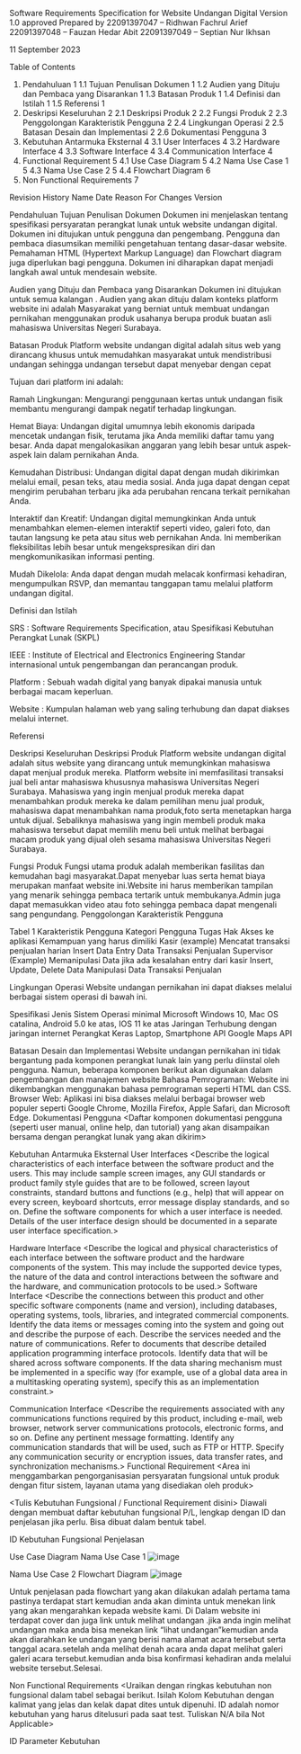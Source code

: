 

Software Requirements Specification
for
Website Undangan Digital
Version 1.0 approved
Prepared by 
22091397047 – Ridhwan Fachrul Arief
22091397048 – Fauzan Hedar Abit
22091397049 – Septian Nur Ikhsan



11 September 2023

Table of Contents
1.	Pendahuluan	1
1.1	Tujuan Penulisan Dokumen	1
1.2	Audien yang Dituju dan Pembaca yang Disarankan	1
1.3	Batasan Produk	1
1.4	Definisi dan Istilah	1
1.5	Referensi	1
2.	Deskripsi Keseluruhan	2
2.1	Deskripsi Produk	2
2.2	Fungsi Produk	2
2.3	Penggolongan Karakteristik Pengguna	2
2.4	Lingkungan Operasi	2
2.5	Batasan Desain dan Implementasi	2
2.6	Dokumentasi Pengguna	3
3.	Kebutuhan Antarmuka Eksternal	4
3.1	User Interfaces	4
3.2	Hardware Interface	4
3.3	Software Interface	4
3.4	Communication Interface	4
4.	Functional Requirement	5
4.1	Use Case Diagram	5
4.2	Nama Use Case 1	5
4.3	Nama Use Case 2	5
4.4	Flowchart Diagram	6
5.	Non Functional Requirements	7

Revision History
Name
Date
Reason For Changes
Version




























Pendahuluan
Tujuan Penulisan Dokumen
Dokumen ini menjelaskan tentang spesifikasi persyaratan perangkat lunak untuk website
undangan digital. Dokumen ini ditujukan untuk pengguna dan pengembang. Pengguna dan pembaca diasumsikan memiliki pengetahuan tentang dasar-dasar website. Pemahaman HTML (Hypertext Markup Language) dan Flowchart diagram juga diperlukan bagi pengguna. Dokumen ini diharapkan dapat menjadi langkah awal untuk mendesain website.


Audien yang Dituju dan Pembaca yang Disarankan
Dokumen ini ditujukan untuk semua kalangan . Audien yang akan dituju dalam konteks platform website ini adalah Masyarakat yang berniat untuk membuat undangan pernikahan menggunakan produk usahanya berupa produk buatan asli mahasiswa Universitas Negeri Surabaya.

Batasan Produk
Platform website undangan digital adalah situs web yang dirancang khusus untuk memudahkan masyarakat untuk mendistribusi undangan sehingga undangan tersebut dapat menyebar dengan cepat

Tujuan dari platform ini adalah:

Ramah Lingkungan:
Mengurangi penggunaan kertas untuk undangan fisik membantu mengurangi dampak negatif terhadap lingkungan.

Hemat Biaya: 
Undangan digital umumnya lebih ekonomis daripada mencetak undangan fisik, terutama jika Anda memiliki daftar tamu yang besar. Anda dapat mengalokasikan anggaran yang lebih besar untuk aspek-aspek lain dalam pernikahan Anda.

Kemudahan Distribusi:
Undangan digital dapat dengan mudah dikirimkan melalui email, pesan teks, atau media sosial. Anda juga dapat dengan cepat mengirim perubahan terbaru jika ada perubahan rencana terkait pernikahan Anda.

Interaktif dan Kreatif:
Undangan digital memungkinkan Anda untuk menambahkan elemen-elemen interaktif seperti video, galeri foto, dan tautan langsung ke peta atau situs web pernikahan Anda. Ini memberikan fleksibilitas lebih besar untuk mengekspresikan diri dan mengkomunikasikan informasi penting.


Mudah Dikelola:
Anda dapat dengan mudah melacak konfirmasi kehadiran, mengumpulkan RSVP, dan memantau tanggapan tamu melalui platform undangan digital.


Definisi dan Istilah

SRS	:	Software Requirements Specification, atau 
	   Spesifikasi Kebutuhan Perangkat Lunak (SKPL)

IEEE	:	Institute of Electrical and Electronics Engineering
		Standar internasional untuk pengembangan dan perancangan produk.

Platform	:	Sebuah wadah digital yang banyak dipakai manusia untuk berbagai macam keperluan.

Website	:	Kumpulan halaman web yang saling terhubung dan dapat diakses melalui internet.

Referensi
<Tulis daftar dokumen lain atau alamat web yang menjadi acuan SRS ini.>





Deskripsi Keseluruhan
Deskripsi Produk 
Platform website undangan digital  adalah situs website yang dirancang  untuk memungkinkan mahasiswa dapat menjual produk mereka. Platform website ini memfasilitasi transaksi jual beli antar mahasiswa khususnya mahasiswa Universitas Negeri Surabaya. Mahasiswa yang ingin menjual produk mereka dapat menambahkan produk mereka ke dalam pemilihan menu jual produk, mahasiswa dapat menambahkan nama produk,foto serta menetapkan harga untuk dijual. Sebaliknya mahasiswa yang ingin membeli produk maka mahasiswa tersebut dapat memilih menu beli untuk melihat berbagai macam produk yang dijual oleh sesama mahasiswa Universitas Negeri Surabaya. 


Fungsi Produk 
Fungsi utama produk adalah memberikan fasilitas dan kemudahan bagi masyarakat.Dapat menyebar luas serta hemat biaya merupakan manfaat website ini.Website ini harus memberikan tampilan yang menarik sehingga pembaca tertarik untuk membukanya.Admin juga dapat memasukkan video atau foto sehingga pembaca dapat mengenali sang pengundang. 
Penggolongan Karakteristik Pengguna
<Identifikasi berbagai golongan pengguna yang terkait dengan produk yang dikembangkan>

Tabel 1 Karakteristik Pengguna
Kategori Pengguna
Tugas
Hak Akses ke aplikasi
Kemampuan yang harus dimiliki
Kasir (example)
Mencatat transaksi penjualan harian
Insert Data
Entry Data Transaksi Penjualan
Supervisor (Example)
Memanipulasi Data jika ada kesalahan entry dari kasir
Insert, Update, Delete Data
Manipulasi Data Transaksi Penjualan


















Lingkungan Operasi 
Website undangan pernikahan ini dapat diakses melalui berbagai sistem operasi di bawah ini.

Spesifikasi
Jenis
Sistem Operasi
minimal Microsoft Windows 10, Mac OS catalina, Android 5.0 ke atas, IOS 11 ke atas
Jaringan
Terhubung dengan jaringan internet
Perangkat Keras
Laptop, Smartphone
API
Google Maps API


Batasan Desain dan Implementasi 
Website undangan pernikahan ini tidak bergantung pada komponen perangkat lunak lain yang perlu diinstal oleh pengguna. Namun, beberapa komponen berikut akan digunakan dalam pengembangan dan manajemen website
Bahasa Pemrograman: Website ini dikembangkan menggunakan bahasa pemrograman seperti HTML dan CSS.
Browser Web: Aplikasi ini bisa diakses melalui berbagai browser web populer seperti Google Chrome, Mozilla Firefox, Apple Safari, dan Microsoft Edge.
Dokumentasi Pengguna
<Daftar komponen dokumentasi pengguna (seperti user manual, online help, dan tutorial) yang akan disampaikan bersama dengan perangkat lunak yang akan dikirim>


Kebutuhan Antarmuka Eksternal
User Interfaces 
<Describe the logical characteristics of each interface between the software product and the users. This may include sample screen images, any GUI standards or product family style guides that are to be followed, screen layout constraints, standard buttons and functions (e.g., help) that will appear on every screen, keyboard shortcuts, error message display standards, and so on. Define the software components for which a user interface is needed. Details of the user interface design should be documented in a separate user interface specification.>

Hardware Interface
<Describe the logical and physical characteristics of each interface between the software product and the hardware components of the system. This may include the supported device types, the nature of the data and control interactions between the software and the hardware, and communication protocols to be used.>
Software Interface
<Describe the connections between this product and other specific software components (name and version), including databases, operating systems, tools, libraries, and integrated commercial components. Identify the data items or messages coming into the system and going out and describe the purpose of each. Describe the services needed and the nature of communications. Refer to documents that describe detailed application programming interface protocols. Identify data that will be shared across software components. If the data sharing mechanism must be implemented in a specific way (for example, use of a global data area in a multitasking operating system), specify this as an implementation constraint.>

Communication Interface
<Describe the requirements associated with any communications functions required by this product, including e-mail, web browser, network server communications protocols, electronic forms, and so on. Define any pertinent message formatting. Identify any communication standards that will be used, such as FTP or HTTP. Specify any communication security or encryption issues, data transfer rates, and synchronization mechanisms.>
Functional Requirement
<Area ini menggambarkan pengorganisasian persyaratan fungsional untuk produk dengan fitur sistem, layanan utama yang disediakan oleh produk>

<Tulis Kebutuhan Fungsional / Functional Requirement disini>
Diawali dengan membuat daftar kebutuhan fungsional P/L, lengkap dengan ID dan penjelasan jika perlu. Bisa dibuat dalam bentuk tabel.

ID
Kebutuhan Fungsional
Penjelasan










































































Use Case Diagram
<Gambarkan use case diagramnya dari functional requirement yang didapatkan>
Nama Use Case 1 
	![image](https://github.com/SeptianNurIkhsan/wedding.github.io/assets/124507620/faefb581-6436-4c2c-822b-d91d1f46f494)

Nama Use Case 2
Flowchart Diagram
![image](https://github.com/SeptianNurIkhsan/wedding.github.io/assets/124507620/47414f4a-b5f1-4837-95e2-fa99c7e08911)



Untuk penjelasan pada flowchart yang akan dilakukan adalah pertama tama pastinya terdapat start kemudian anda akan diminta untuk menekan link yang akan mengarahkan kepada website kami. Di Dalam website ini terdapat cover dan juga link untuk melihat undangan .jika anda ingin melihat undangan maka anda bisa menekan link “lihat undangan”kemudian anda akan diarahkan ke undangan yang berisi nama alamat acara tersebut serta tanggal acara.setelah anda melihat denah acara anda dapat melihat galeri galeri acara tersebut.kemudian anda bisa konfirmasi kehadiran anda melalui website tersebut.Selesai.


Non Functional Requirements
<Uraikan dengan ringkas kebutuhan non fungsional dalam tabel sebagai berikut. Isilah Kolom Kebutuhan dengan kalimat yang jelas dan kelak dapat dites untuk dipenuhi. ID adalah nomor kebutuhan yang harus ditelusuri pada saat test. Tuliskan N/A bila Not Applicable>

ID
Parameter
Kebutuhan













































































